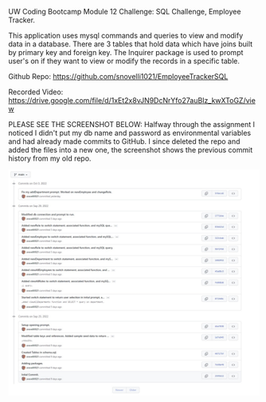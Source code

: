 UW Coding Bootcamp Module 12 Challenge: SQL Challenge, Employee Tracker.

This application uses mysql commands and queries to view and modify data in a database. There are 3 tables that hold data which have joins built by primary key and foreign key. The Inquirer package is used to prompt user's on if they want to view or modify the records in a specific table.

Github Repo: https://github.com/snovelli1021/EmployeeTrackerSQL

Recorded Video: https://drive.google.com/file/d/1xEt2x8vJN9DcNrYfo27auBIz_kwXToGZ/view

PLEASE SEE THE SCREENSHOT BELOW:
Halfway through the assignment I noticed I didn't put my db name and password as environmental variables and had already made commits to GitHub. I since deleted the repo and added the files into a new one, the screenshot shows the previous commit history from my old repo.

![my screenshot](./assets/PreviousCommits.jpg)